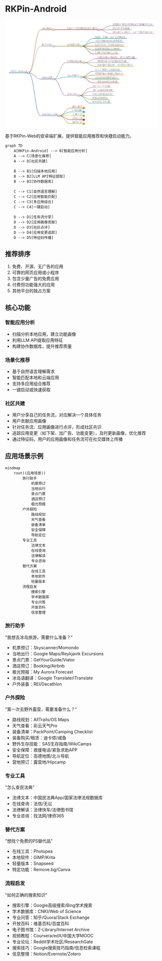 # RKPin-Android

![img](./preview_translate.png)

基于RKPin-Web的安卓端扩展，提供智能应用推荐和快捷启动能力。

```mermaid
graph TD
    A[RKPin-Android] --> B[智能应用分析]
    A --> C[场景化推荐]
    A --> D[社区共建]
    
    B --> B1[扫描本地应用]
    B --> B2[LLM API特征提取]
    B --> B3[协作数据库]
    
    C --> C1[自然语言理解]
    C --> C2[应用智能匹配]
    C --> C3[多应用组合]
    C --> C4[一键启动]
    
    D --> D1[任务流分享]
    D --> D2[应用画像贡献]
    D --> D3[社区点评]
    D --> D4[应用变更追踪]
    D --> D5[特征码传播]
```

## 推荐排序
1. 免费、开源、无广告的应用
2. 可靠的网页应用或小程序
3. 包含少量广告的免费应用
4. 付费但功能强大的应用
5. 其他平台的独占方案

## 核心功能

### 智能应用分析
- 扫描分析本地应用，建立功能画像
- 利用LLM API提取应用特征
- 构建协作数据库，提升推荐质量

### 场景化推荐
- 基于自然语言理解需求
- 智能匹配本地和云端应用
- 支持多应用组合推荐
- 一键启动或快速获取

### 社区共建
- 用户分享自己的任务流，对应解决一个具体任务
- 用户贡献应用画像
- 针对任务流、应用画像进行点评，形成社区共识
- 追踪应用变更（如下架、加广告、功能变更），及时更新画像，优化推荐
- 通过特征码，用户的应用画像和任务流可在社交媒体上传播

## 应用场景示例

```mermaid
mindmap
    root((应用场景))
        旅行助手
            机票预订
            当地出行
            景点门票
            酒店预订
            极光预报
        户外探险
            路线规划
            天气查看
            装备清单
            安全保障
            导航定位
        专业工具
            法律文本
            在线查询
            法律解读
            专业咨询
        替代方案
            在线工具
            本地软件
            轻量版本
        流程启发
            搜索引擎
            学术数据库
            专业问答
            开放百科
            信息整理
```

### 旅行助手
"我想去冰岛旅游，需要什么准备？"
- 机票预订：Skyscanner/Momondo
- 当地出行：Google Maps/Reykjavik Excursions
- 景点门票：GetYourGuide/Viator
- 酒店预订：Booking/Airbnb
- 极光预报：My Aurora Forecast
- 冰岛语翻译：Google Translate/iTranslate
- 户外装备：REI/Decathlon

### 户外探险
"第一次去野外露营，需要准备什么？"
- 路线规划：AllTrails/OS Maps
- 天气查看：彩云天气Pro
- 装备清单：PackPoint/Camping Checklist
- 装备购买/租赁：迪卡侬/咸鱼
- 野外生存技能：SAS生存指南/WikiCamps
- 安全保障：救援电话/紧急求助APP
- 导航定位：高德地图/北斗导航
- 营地预订：露营地/Hipcamp

### 专业工具
"怎么查民法典"
- 法律文本：中国民法典App/国家法律法规数据库
- 在线查询：法信/无讼
- 法律解读：法律快车/法律图书馆
- 专业咨询：找法网/律师365

### 替代方案
"想找个免费的PS替代品"
- 在线工具：Photopea
- 本地软件：GIMP/Krita
- 轻量版本：Snapseed
- 特定功能：Remove.bg/Canva

### 流程启发
"如何正确的搜索知识"
- 搜索引擎：Google高级搜索/Bing学术搜索
- 学术数据库：CNKI/Web of Science
- 专业问答：知乎/Quora/Stack Exchange
- 开放百科：维基百科/百度百科
- 电子图书馆：Z-Library/Internet Archive
- 视频教程：Coursera/edX/中国大学MOOC
- 专业论坛：Reddit学术社区/ResearchGate
- 搜索技巧：Google搜索技巧指南/信息检索课程
- 信息整理：Notion/Evernote/Zotero
